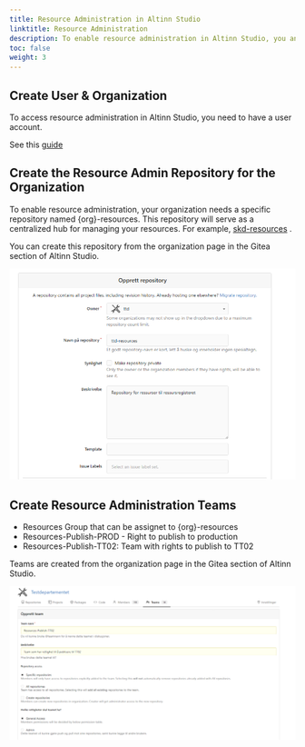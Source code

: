 ```yaml
---
title: Resource Administration in Altinn Studio
linktitle: Resource Administration
description: To enable resource administration in Altinn Studio, you and your organization must follow a few steps.
toc: false
weight: 3
---
```


## Create User & Organization

To access resource administration in Altinn Studio, you need to have a user account.

See this [guide](../../../altinn-studio/getting-started/create-user/)

## Create the Resource Admin Repository for the Organization

To enable resource administration, your organization needs a specific repository named {org}-resources. This repository will serve as a centralized hub for managing your resources. For example, [skd-resources](https://altinn.studio/repos/skd/skd-resources) .

You can create this repository from the organization page in the Gitea section of Altinn Studio.

![Repo](repocreation.png)

## Create Resource Administration Teams

- Resources  Group that can be assignet to {org}-resources
- Resources-Publish-PROD - Right to publish to production
- Resources-Publish-TT02: Team with rights to publish to TT02

Teams are created from the organization page in the Gitea section of Altinn Studio.

![Teams](teamscreation_1.png)
